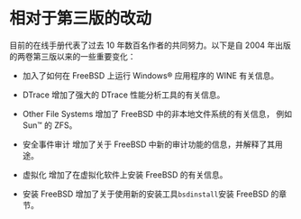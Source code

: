 # 相对于第三版的改动

目前的在线手册代表了过去 10 年数百名作者的共同努力。以下是自 2004 年出版的两卷第三版以来的一些重要变化：

- 加入了如何在 FreeBSD 上运行 Windows® 应用程序的 WINE 有关信息。

- DTrace 增加了强大的 DTrace 性能分析工具的有关信息。

- Other File Systems 增加了 FreeBSD 中的非本地文件系统的有关信息， 例如 Sun™ 的 ZFS。

- 安全事件审计 增加了关于 FreeBSD 中新的审计功能的信息，并解释了其用途。

- 虚拟化 增加了在虚拟化软件上安装 FreeBSD 的有关信息。

- 安装 FreeBSD 增加了关于使用新的安装工具`bsdinstall`安装 FreeBSD 的章节。
